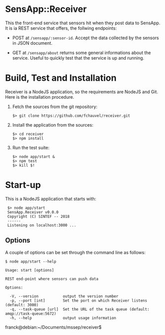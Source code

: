 # SensApp::Receiver

This the front-end service that sensors hit when they post data to
SensApp. It is ia REST service that offers, the follwing endpoints:

 * POST at `/sensapp/:sensor-id`. Accept the data collected by the
   sensors in JSON document.

 * GET at `/sensapp/about` returns some general informations about the
   service. Useful to quickly test that the service is up and running.


# Build, Test and Installation

Receiver is a NodeJS application, so the requirements are NodeJS and
Git. Here is the installation procedure.

 1. Fetch the sources from the git repository:

		$> git clone https://github.com/fchauvel/receiver.git

 2. Install the application from the sources:

		$> cd receiver
		$> npm install

 3. Run the test suite:

		$> node app/start &
		$> npm test
		$> kill $!

# Start-up

This is a NodeJS application that starts with:

     $> node app/start
     SensApp.Receiver v0.0.0
     Copyright (C) SINTEF -- 2018
     ------
     Listening on localhost:3000 ...
	 
## Options

A couple of options can be set through the command line as follows:

	$ node app/start --help
	
	Usage: start [options]

	REST end-point where sensors can push data

	Options:

	  -V, --version           output the version number
      -p, --port [int]        Set the port on which Receiver listens (default: 3000)
	  -q, --task-queue [url]  Set the URL of the task queue (default: amqp://task-queue:5672)
      -h, --help              output usage information

franck@debian:~/Documents/mssep/receiver$ 


